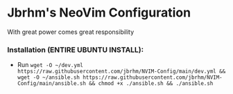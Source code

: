 # Jbrhm's NeoVim Configuration
With great power comes great responsibility
### Installation (ENTIRE UBUNTU INSTALL):
- Run `wget -O ~/dev.yml https://raw.githubusercontent.com/jbrhm/NVIM-Config/main/dev.yml && wget -O ~/ansible.sh https://raw.githubusercontent.com/jbrhm/NVIM-Config/main/ansible.sh && chmod +x ./ansible.sh && ./ansible.sh`
